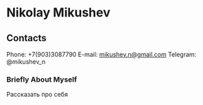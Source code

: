 # Nikolay Mikushev

## Contacts
Phone: +7(903)3087790
E-mail: mikushev.n@gmail.com
Telegram: @mikushev_n

### Briefly About Myself
Рассказать про себя

